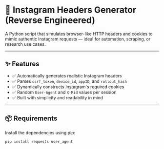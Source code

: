 # 📸 Instagram Headers Generator (Reverse Engineered)

A Python script that simulates browser-like HTTP headers and cookies to mimic authentic Instagram requests — ideal for automation, scraping, or research use cases.

---

## ✨ Features

- ✅ Automatically generates realistic Instagram headers  
- ✅ Parses `csrf_token`, `device_id`, `appID`, and `rollout_hash`  
- ✅ Dynamically constructs Instagram's required cookies  
- ✅ Random `User-Agent` and `X-Mid` values per session  
- ✅ Built with simplicity and readability in mind  

---

## 📦 Requirements

Install the dependencies using pip:

```bash
pip install requests user_agent
